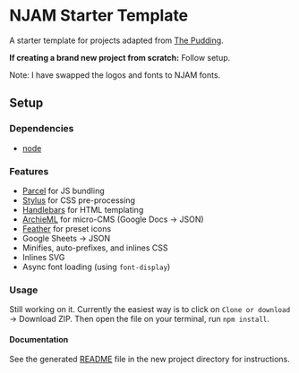 # NJAM Starter Template

A starter template for projects adapted from [The Pudding](https://github.com/the-pudding/starter).

**If creating a brand new project from scratch:** Follow setup.

Note: I have swapped the logos and fonts to NJAM fonts.

## Setup

### Dependencies

- [node](http://nodejs.org)

### Features

- [Parcel](http://parceljs.org) for JS bundling
- [Stylus](http://stylus-lang.com/) for CSS pre-processing
- [Handlebars](http://handlebarsjs.com/) for HTML templating
- [ArchieML](http://archieml.org/) for micro-CMS (Google Docs -> JSON)
- [Feather](https://feathericons.com/) for preset icons
- Google Sheets -> JSON
- Minifies, auto-prefixes, and inlines CSS
- Inlines SVG
- Async font loading (using `font-display`)

### Usage

Still working on it. Currently the easiest way is to click on `Clone or download` -> Download ZIP. Then open the file on your terminal, run `npm install`.

#### Documentation

See the generated [README](https://github.com/njam-data/starter/blob/master/README.story.md#development) file in the new project directory for instructions.
